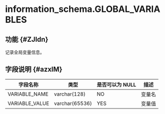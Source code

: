 information_schema.GLOBAL_VARIABLES 
========================================================



功能 {#ZJIdn}
-----------

记录全局变量信息。

字段说明 {#azxlM}
-------------



|    **字段名称**    |     **类型**     | **是否可以为 NULL** | **描述** |
|----------------|----------------|----------------|--------|
| VARIABLE_NAME  | varchar(128)   | NO             | 变量名    |
| VARIABLE_VALUE | varchar(65536) | YES            | 变量值    |


